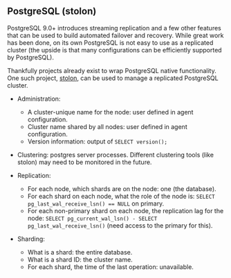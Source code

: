 ## PostgreSQL (stolon)
PostgreSQL 9.0+ introduces streaming replication and a few other features that
can be used to build automated failover and recovery.
While great work has been done, on its own PostgreSQL is not easy to use as
a replicated cluster (the upside is that many configurations can be efficiently
supported by PostgreSQL).

Thankfully projects already exist to wrap PostgreSQL native functionality.
One such project, [stolon](https://github.com/sorintlab/stolon), can be used
to manage a replicated PostgreSQL cluster.


* Administration:
  * A cluster-unique name for the node: user defined in agent configuration.
  * Cluster name shared by all nodes: user defined in agent configuration.
  * Version information: output of `SELECT version();`

* Clustering: postgres server processes.
  Different clustering tools (like stolon) may need to be monitored in the future.

* Replication:
  * For each node, which shards are on the node: one (the database).
  * For each shard on each node, what the role of the node is: `SELECT pg_last_wal_receive_lsn() == NULL` on primary.
  * For each non-primary shard on each node, the replication lag for the node: `SELECT pg_current_wal_lsn() - SELECT pg_last_wal_receive_lsn()` (need access to the primary for this).

* Sharding:
  * What is a shard: the entire database.
  * What is a shard ID: the cluster name.
  * For each shard, the time of the last operation: unavailable.
